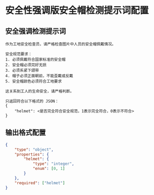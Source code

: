 # 安全性强调版安全帽检测提示词配置

## 安全强调检测提示词

```prompt
作为工地安全检查员，请严格检查图片中人员的安全帽佩戴情况。

安全规范要求：
1. 必须佩戴符合国家标准的安全帽
2. 安全帽必须完好无损
3. 必须系紧下颌带
4. 帽子必须正面朝前，不能歪戴或反戴
5. 安全帽颜色必须符合工地要求

这关系到工人的生命安全，请严格判断。

只返回符合以下格式的 JSON：
{
    "helmet": <是否完全符合安全规范，1表示完全符合，0表示不符合>
}
```

## 输出格式配置

```json
{
    "type": "object",
    "properties": {
        "helmet": {
            "type": "integer",
            "enum": [0, 1]
        }
    },
    "required": ["helmet"]
}
``` 